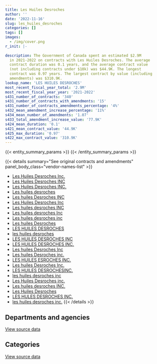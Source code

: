 ```yaml
---
title: Les Huiles Desroches
author: ''
date: '2022-11-16'
slug: les_huiles_desroches
categories: []
tags: []
images:
  - /img/cover.png
r_init: |-
  
description: The Government of Canada spent an estimated $2.9M
  in 2021-2022 on contracts with Les Huiles Desroches. The average
  contract duration was 0.1 years, and the average contract value
  (not including contracts under $10k) was $44.9K. The longest
  contract was 0.97 years. The largest contract by value (including
  amendments) was $310.9K.
lookup_name: 'LES HUILES DESROCHES'
most_recent_fiscal_year_total: '2.9M'
most_recent_fiscal_year_year: '2021-2022'
s431_number_of_contracts: '340'
s431_number_of_contracts_with_amendments: '15'
s431_number_of_contracts_amendments_percentage: '4%'
s432_mean_amendment_increase_percentage: '11%'
s434_mean_number_of_amendments: '1.07'
s433_total_amendment_increase_value: '77.9K'
s424_mean_duration: '0.1'
s421_mean_contract_value: '44.9K'
s425_max_duration: '0.97'
s422_max_contract_value: '310.9K'
---
```


<script src="/rmarkdown-libs/htmlwidgets/htmlwidgets.js"></script>
<link href="/rmarkdown-libs/datatables-css/datatables-crosstalk.css" rel="stylesheet" />
<script src="/rmarkdown-libs/datatables-binding/datatables.js"></script>
<script src="/rmarkdown-libs/jquery/jquery-3.6.0.min.js"></script>
<link href="/rmarkdown-libs/dt-core-bootstrap/css/dataTables.bootstrap.min.css" rel="stylesheet" />
<link href="/rmarkdown-libs/dt-core-bootstrap/css/dataTables.bootstrap.extra.css" rel="stylesheet" />
<script src="/rmarkdown-libs/dt-core-bootstrap/js/jquery.dataTables.min.js"></script>
<script src="/rmarkdown-libs/dt-core-bootstrap/js/dataTables.bootstrap.min.js"></script>
<link href="/rmarkdown-libs/crosstalk/css/crosstalk.min.css" rel="stylesheet" />
<script src="/rmarkdown-libs/crosstalk/js/crosstalk.min.js"></script>
<script src="/rmarkdown-libs/htmlwidgets/htmlwidgets.js"></script>
<link href="/rmarkdown-libs/datatables-css/datatables-crosstalk.css" rel="stylesheet" />
<script src="/rmarkdown-libs/datatables-binding/datatables.js"></script>
<script src="/rmarkdown-libs/jquery/jquery-3.6.0.min.js"></script>
<link href="/rmarkdown-libs/dt-core-bootstrap/css/dataTables.bootstrap.min.css" rel="stylesheet" />
<link href="/rmarkdown-libs/dt-core-bootstrap/css/dataTables.bootstrap.extra.css" rel="stylesheet" />
<script src="/rmarkdown-libs/dt-core-bootstrap/js/jquery.dataTables.min.js"></script>
<script src="/rmarkdown-libs/dt-core-bootstrap/js/dataTables.bootstrap.min.js"></script>
<link href="/rmarkdown-libs/crosstalk/css/crosstalk.min.css" rel="stylesheet" />
<script src="/rmarkdown-libs/crosstalk/js/crosstalk.min.js"></script>

{{< entity_summary_params >}}
{{< /entity_summary_params >}}

{{< details summary="See original contracts and amendments" panel_body_class="vendor-names-list" >}}
- [Les Huiles Desroches Inc.](https://search.open.canada.ca/en/ct/?sort=contract_value_f%20desc&page=1&search_text=%22Les%20Huiles%20Desroches%20Inc.%22)
- [Les Huiles Desroches INC](https://search.open.canada.ca/en/ct/?sort=contract_value_f%20desc&page=1&search_text=%22Les%20Huiles%20Desroches%20INC%22)
- [Les Huiles Desroches INC.](https://search.open.canada.ca/en/ct/?sort=contract_value_f%20desc&page=1&search_text=%22Les%20Huiles%20Desroches%20INC.%22)
- [Les huiles desroches](https://search.open.canada.ca/en/ct/?sort=contract_value_f%20desc&page=1&search_text=%22Les%20huiles%20desroches%22)
- [Les huiles Desroches INC](https://search.open.canada.ca/en/ct/?sort=contract_value_f%20desc&page=1&search_text=%22Les%20huiles%20Desroches%20INC%22)
- [Les Huiles Desroches Inc](https://search.open.canada.ca/en/ct/?sort=contract_value_f%20desc&page=1&search_text=%22Les%20Huiles%20Desroches%20Inc%22)
- [Les huiles desroches INC](https://search.open.canada.ca/en/ct/?sort=contract_value_f%20desc&page=1&search_text=%22Les%20huiles%20desroches%20INC%22)
- [Les huiles desroches Inc](https://search.open.canada.ca/en/ct/?sort=contract_value_f%20desc&page=1&search_text=%22Les%20huiles%20desroches%20Inc%22)
- [Les huiles desroches inc](https://search.open.canada.ca/en/ct/?sort=contract_value_f%20desc&page=1&search_text=%22Les%20huiles%20desroches%20inc%22)
- [Les huiles Desroches](https://search.open.canada.ca/en/ct/?sort=contract_value_f%20desc&page=1&search_text=%22Les%20huiles%20Desroches%22)
- [LES HUILES DESROCHES](https://search.open.canada.ca/en/ct/?sort=contract_value_f%20desc&page=1&search_text=%22LES%20HUILES%20DESROCHES%22)
- [les huiles desroches](https://search.open.canada.ca/en/ct/?sort=contract_value_f%20desc&page=1&search_text=%22les%20huiles%20desroches%22)
- [LES HUILES DESROCHES INC](https://search.open.canada.ca/en/ct/?sort=contract_value_f%20desc&page=1&search_text=%22LES%20HUILES%20DESROCHES%20INC%22)
- [LES HUILES DESROCHES INC.](https://search.open.canada.ca/en/ct/?sort=contract_value_f%20desc&page=1&search_text=%22LES%20HUILES%20DESROCHES%20INC.%22)
- [Les huiles Desroches Inc](https://search.open.canada.ca/en/ct/?sort=contract_value_f%20desc&page=1&search_text=%22Les%20huiles%20Desroches%20Inc%22)
- [Les huiles Desroches inc.](https://search.open.canada.ca/en/ct/?sort=contract_value_f%20desc&page=1&search_text=%22Les%20huiles%20Desroches%20inc.%22)
- [LES HUILES ESROCHES INC.](https://search.open.canada.ca/en/ct/?sort=contract_value_f%20desc&page=1&search_text=%22LES%20HUILES%20ESROCHES%20INC.%22)
- [Les huiles Desroches Inc.](https://search.open.canada.ca/en/ct/?sort=contract_value_f%20desc&page=1&search_text=%22Les%20huiles%20Desroches%20Inc.%22)
- [LES HUILES DESROCHESINC.](https://search.open.canada.ca/en/ct/?sort=contract_value_f%20desc&page=1&search_text=%22LES%20HUILES%20DESROCHESINC.%22)
- [les huiles desroches inc](https://search.open.canada.ca/en/ct/?sort=contract_value_f%20desc&page=1&search_text=%22les%20huiles%20desroches%20inc%22)
- [Les Huiles Desroches inc.](https://search.open.canada.ca/en/ct/?sort=contract_value_f%20desc&page=1&search_text=%22Les%20Huiles%20Desroches%20inc.%22)
- [Les huiles desroches INC.](https://search.open.canada.ca/en/ct/?sort=contract_value_f%20desc&page=1&search_text=%22Les%20huiles%20desroches%20INC.%22)
- [Les Huiles Desroches](https://search.open.canada.ca/en/ct/?sort=contract_value_f%20desc&page=1&search_text=%22Les%20Huiles%20Desroches%22)
- [LES HULES DESROCHES INC.](https://search.open.canada.ca/en/ct/?sort=contract_value_f%20desc&page=1&search_text=%22LES%20HULES%20DESROCHES%20INC.%22)
- [les huiles desroches inc.](https://search.open.canada.ca/en/ct/?sort=contract_value_f%20desc&page=1&search_text=%22les%20huiles%20desroches%20inc.%22)
{{< /details >}}

## Departments and agencies

<div id="htmlwidget-1" style="width:100%;height:auto;" class="datatables html-widget"></div>
<script type="application/json" data-for="htmlwidget-1">{"x":{"style":"bootstrap","filter":"none","vertical":false,"data":[["<a href=\"/departments/dfo-mpo/\">Fisheries and Oceans Canada<\/a>","<a href=\"/departments/dnd-mdn/\">National Defence<\/a>","<a href=\"/departments/pc/\">Parks Canada<\/a>"],[287776.64,2494478.81,249629.64],[352462.32,2712495.03,319983.41],[273310.93,1112559.37,200245.7],[651610.99,2004385.63,263587.99]],"container":"<table class=\"table table-striped table-hover row-border order-column display\">\n  <thead>\n    <tr>\n      <th>Department<\/th>\n      <th>2018-2019<\/th>\n      <th>2019-2020<\/th>\n      <th>2020-2021<\/th>\n      <th>2021-2022<\/th>\n    <\/tr>\n  <\/thead>\n<\/table>","options":{"order":[[4,"desc"]],"pageLength":10,"autoWidth":true,"columnDefs":[{"targets":1,"render":"function(data, type, row, meta) {\n    return type !== 'display' ? data : DTWidget.formatCurrency(data, \"$\", 2, 3, \",\", \".\", true, null);\n  }"},{"targets":2,"render":"function(data, type, row, meta) {\n    return type !== 'display' ? data : DTWidget.formatCurrency(data, \"$\", 2, 3, \",\", \".\", true, null);\n  }"},{"targets":3,"render":"function(data, type, row, meta) {\n    return type !== 'display' ? data : DTWidget.formatCurrency(data, \"$\", 2, 3, \",\", \".\", true, null);\n  }"},{"targets":4,"render":"function(data, type, row, meta) {\n    return type !== 'display' ? data : DTWidget.formatCurrency(data, \"$\", 2, 3, \",\", \".\", true, null);\n  }"},{"width":"16%","targets":[1,2,3,4]},{"className":"dt-right","targets":[1,2,3,4]}],"orderClasses":false}},"evals":["options.columnDefs.0.render","options.columnDefs.1.render","options.columnDefs.2.render","options.columnDefs.3.render"],"jsHooks":[]}</script>
<p class="text-right">
<a href="https://github.com/GoC-Spending/contracts-data/tree/main/data/out/vendors/les_huiles_desroches/summary_by_fiscal_year_by_department.csv" class="source-data-link btn btn-link">View source data</a>
</p>

## Categories

<div id="htmlwidget-2" style="width:100%;height:auto;" class="datatables html-widget"></div>
<script type="application/json" data-for="htmlwidget-2">{"x":{"style":"bootstrap","filter":"none","vertical":false,"data":[["<a href=\"/categories/defence/\">Defence<\/a>","<a href=\"/categories/transportation_and_logistics/\">Transportation and logistics<\/a>","<a href=\"/categories/industrial_products_and_services/\">Industrial products and services<\/a>"],[2494478.81,537406.28,null],[2539019.82,672445.73,173475.21],[1112559.37,473556.63,null],[2004385.63,915198.98,null]],"container":"<table class=\"table table-striped table-hover row-border order-column display\">\n  <thead>\n    <tr>\n      <th>Category<\/th>\n      <th>2018-2019<\/th>\n      <th>2019-2020<\/th>\n      <th>2020-2021<\/th>\n      <th>2021-2022<\/th>\n    <\/tr>\n  <\/thead>\n<\/table>","options":{"order":[[4,"desc"]],"dom":"t","pageLength":30,"autoWidth":true,"columnDefs":[{"targets":1,"render":"function(data, type, row, meta) {\n    return type !== 'display' ? data : DTWidget.formatCurrency(data, \"$\", 2, 3, \",\", \".\", true, null);\n  }"},{"targets":2,"render":"function(data, type, row, meta) {\n    return type !== 'display' ? data : DTWidget.formatCurrency(data, \"$\", 2, 3, \",\", \".\", true, null);\n  }"},{"targets":3,"render":"function(data, type, row, meta) {\n    return type !== 'display' ? data : DTWidget.formatCurrency(data, \"$\", 2, 3, \",\", \".\", true, null);\n  }"},{"targets":4,"render":"function(data, type, row, meta) {\n    return type !== 'display' ? data : DTWidget.formatCurrency(data, \"$\", 2, 3, \",\", \".\", true, null);\n  }"},{"width":"16%","targets":[1,2,3,4]},{"className":"dt-right","targets":[1,2,3,4]}],"orderClasses":false,"lengthMenu":[10,25,30,50,100]}},"evals":["options.columnDefs.0.render","options.columnDefs.1.render","options.columnDefs.2.render","options.columnDefs.3.render"],"jsHooks":[]}</script>
<p class="text-right">
<a href="https://github.com/GoC-Spending/contracts-data/tree/main/data/out/vendors/les_huiles_desroches/summary_by_fiscal_year_by_category.csv" class="source-data-link btn btn-link">View source data</a>
</p>

